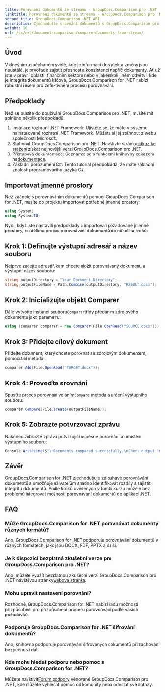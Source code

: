 ```yaml
---
title: Porovnání dokumentů ze streamu - GroupDocs.Comparison pro .NET
linktitle: Porovnání dokumentů ze streamu - GroupDocs.Comparison pro .NET
second_title: GroupDocs.Comparison .NET API
description: Zjednodušte srovnání dokumentů s GroupDocs.Comparison pro .NET. Porovnávejte dokumenty bez námahy a zajistěte přesnost mezi soubory.
weight: 16
url: /cs/net/document-comparison/compare-documents-from-stream/
---
```

## Úvod
V dnešním uspěchaném světě, kde je informací dostatek a změny jsou neustálé, je prvořadé zajistit přesnost a konzistenci napříč dokumenty. Ať už jste v právní oblasti, finančním sektoru nebo v jakémkoli jiném odvětví, kde je integrita dokumentů klíčová, GroupDocs.Comparison for .NET nabízí robustní řešení pro zefektivnění procesu porovnávání.
## Předpoklady
Než se pustíte do používání GroupDocs.Comparison pro .NET, musíte mít splněno několik předpokladů:
1. Instalace rozhraní .NET Framework: Ujistěte se, že máte v systému nainstalované rozhraní .NET Framework. Můžete si jej stáhnout z webu společnosti Microsoft.
2.  Stáhnout GroupDocs.Comparison pro .NET: Navštivte stránku[odkaz ke stažení](https://releases.groupdocs.com/comparison/net/) získat nejnovější verzi GroupDocs.Comparison pro .NET.
3.  Přístupová dokumentace: Seznamte se s funkcemi knihovny odkazem na[dokumentace](https://tutorials.groupdocs.com/comparison/net/).
4. Základní porozumění C#: Tento tutoriál předpokládá, že máte základní znalosti programovacího jazyka C#.

## Importovat jmenné prostory
Než začnete s porovnáváním dokumentů pomocí GroupDocs.Comparison for .NET, musíte do projektu importovat potřebné jmenné prostory:
```csharp
using System;
using System.IO;
```
Nyní, když jste nastavili předpoklady a importovali požadované jmenné prostory, rozdělíme proces porovnávání dokumentů do několika kroků:
## Krok 1: Definujte výstupní adresář a název souboru
Nejprve zadejte adresář, kam chcete uložit porovnávaný dokument, a výstupní název souboru:
```csharp
string outputDirectory = "Your Document Directory";
string outputFileName = Path.Combine(outputDirectory, "RESULT.docx");
```
## Krok 2: Inicializujte objekt Comparer
 Dále vytvořte instanci souboru`Comparer`třídy předáním zdrojového dokumentu jako parametru:
```csharp
using (Comparer comparer = new Comparer(File.OpenRead("SOURCE.docx")))
```
## Krok 3: Přidejte cílový dokument
 Přidejte dokument, který chcete porovnat se zdrojovým dokumentem, pomocí`Add` metoda:
```csharp
comparer.Add(File.OpenRead("TARGET.docx"));
```
## Krok 4: Proveďte srovnání
 Spusťte proces porovnání voláním`Compare` metoda a určení výstupního souboru:
```csharp
comparer.Compare(File.Create(outputFileName));
```
## Krok 5: Zobrazte potvrzovací zprávu
Nakonec zobrazte zprávu potvrzující úspěšné porovnání a umístění výstupního souboru:
```csharp
Console.WriteLine($"\nDocuments compared successfully.\nCheck output in {outputDirectory}.");
```

## Závěr
GroupDocs.Comparison for .NET zjednodušuje zdlouhavé porovnávání dokumentů a umožňuje uživatelům snadno identifikovat rozdíly a zajistit integritu dokumentů. Podle kroků uvedených v tomto kurzu můžete bez problémů integrovat možnosti porovnávání dokumentů do aplikací .NET.
## FAQ
### Může GroupDocs.Comparison for .NET porovnávat dokumenty různých formátů?
Ano, GroupDocs.Comparison for .NET podporuje porovnávání dokumentů v různých formátech, jako jsou DOCX, PDF, PPTX a další.
### Je k dispozici bezplatná zkušební verze pro GroupDocs.Comparison pro .NET?
 Ano, můžete využít bezplatnou zkušební verzi GroupDocs.Comparison pro .NET návštěvou stránky[webová stránka](https://releases.groupdocs.com/).
### Mohu upravit nastavení porovnání?
Rozhodně, GroupDocs.Comparison for .NET nabízí řadu možností přizpůsobení pro přizpůsobení procesu porovnávání podle vašich požadavků.
### Podporuje GroupDocs.Comparison for .NET šifrování dokumentů?
Ano, knihovna podporuje porovnávání šifrovaných dokumentů při zachování bezpečnosti dat.
### Kde mohu hledat podporu nebo pomoc s GroupDocs.Comparison for .NET?
 Můžete navštívit[Fórum podpory](https://forum.groupdocs.com/c/comparison/12) věnované GroupDocs.Comparison pro .NET, kde můžete vyhledat pomoc od komunity nebo odeslat své dotazy.